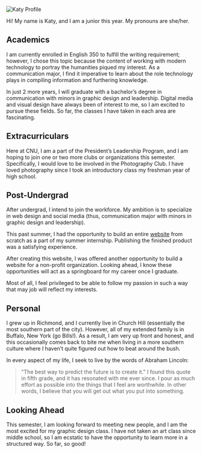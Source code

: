 ![Katy Profile](https://katy-s.github.io/KSENGL350/images/profile.jpeg)

Hi! My name is Katy, and I am a junior this year. My pronouns are she/her.  

## Academics
I am currently enrolled in English 350 to fulfill the writing requirement; however, I chose this topic because the content of working with modern technology to portray the humanities piqued my interest. As a communication major, I find it imperative to learn about the role technology plays in compiling information and furthering knowledge.  

In just 2 more years, I will graduate with a bachelor’s degree in communication with minors in graphic design and leadership. Digital media and visual design have always been of interest to me, so I am excited to pursue these fields. So far, the classes I have taken in each area are fascinating.

## Extracurriculars
Here at CNU, I am a part of the President’s Leadership Program, and I am hoping to join one or two more clubs or organizations this semester. Specifically, I would love to be involved in the Photography Club. I have loved photography since I took an introductory class my freshman year of high school.

## Post-Undergrad
After undergrad, I intend to join the workforce. My ambition is to specialize in web design and social media (thus, communication major with minors in graphic design and leadership). 

This past summer, I had the opportunity to build an entire [website](monumentheights.com) from scratch as a part of my summer internship. Publishing the finished product was a satisfying experience. 

After creating this website, I was offered another opportunity to build a website for a non-profit organization. Looking ahead, I know these opportunities will act as a springboard for my career once I graduate.

Most of all, I feel privileged to be able to follow my passion in such a way that may job will reflect my interests.

## Personal
I grew up in Richmond, and I currently live in Church Hill (essentially the most southern part of the city). However, all of my extended family is in Buffalo, New York (go Bills!). As a result, I am very up front and honest, and this occasionally comes back to bite me when living in a more southern culture where I haven’t quite figured out how to beat around the bush.

In every aspect of my life, I seek to live by the words of Abraham Lincoln:
> "The best way to predict the future is to create it."
I found this quote in fifth grade, and it has resonated with me ever since. I pour as much effort as possible into the things that I feel are worthwhile. In other words, I believe that you will get out what you put into something.

## Looking Ahead
This semester, I am looking forward to meeting new people, and I am the most excited for my graphic design class. I have not taken an art class since middle school, so I am ecstatic to have the opportunity to learn more in a structured way. So far, so good!
